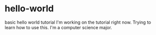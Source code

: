 # hello-world
basic hello world tutorial
I'm working on the tutorial right now. Trying to learn how to use this. I'm a computer science major.
